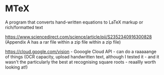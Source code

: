 # MTeX
A program that converts hand-written equations to LaTeX markup or rich/formatted text

https://www.sciencedirect.com/science/article/pii/S2352340916300828 (Appendix A has a rar file within a zip file within a zip file)

https://cloud.google.com/vision - Gooogle Cloud API - can do a raaaaange of things (OCR capacity, upload handwritten text, although I tested it - and it wasn't the particularly the best at recognising square roots - reaallly worth looking at!)
